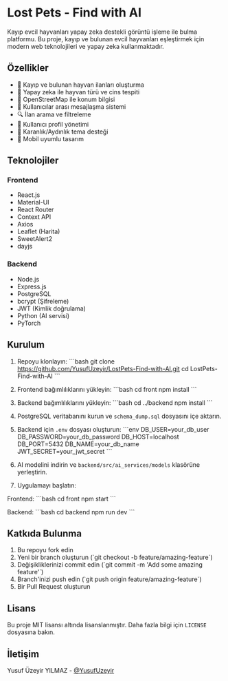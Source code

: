 # Lost Pets - Find with AI

Kayıp evcil hayvanları yapay zeka destekli görüntü işleme ile bulma platformu. Bu proje, kayıp ve bulunan evcil hayvanları eşleştirmek için modern web teknolojileri ve yapay zeka kullanmaktadır.

## Özellikler

- 🐾 Kayıp ve bulunan hayvan ilanları oluşturma
- 🤖 Yapay zeka ile hayvan türü ve cins tespiti
- 📍 OpenStreetMap ile konum bilgisi
- 💬 Kullanıcılar arası mesajlaşma sistemi
- 🔍 İlan arama ve filtreleme
- 👤 Kullanıcı profil yönetimi
- 🌙 Karanlık/Aydınlık tema desteği
- 📱 Mobil uyumlu tasarım

## Teknolojiler

### Frontend
- React.js
- Material-UI
- React Router
- Context API
- Axios
- Leaflet (Harita)
- SweetAlert2
- dayjs

### Backend
- Node.js
- Express.js
- PostgreSQL
- bcrypt (Şifreleme)
- JWT (Kimlik doğrulama)
- Python (AI servisi)
- PyTorch

## Kurulum

1. Repoyu klonlayın:
\`\`\`bash
git clone https://github.com/YusufUzeyir/LostPets-Find-with-AI.git
cd LostPets-Find-with-AI
\`\`\`

2. Frontend bağımlılıklarını yükleyin:
\`\`\`bash
cd front
npm install
\`\`\`

3. Backend bağımlılıklarını yükleyin:
\`\`\`bash
cd ../backend
npm install
\`\`\`

4. PostgreSQL veritabanını kurun ve `schema_dump.sql` dosyasını içe aktarın.

5. Backend için `.env` dosyası oluşturun:
\`\`\`env
DB_USER=your_db_user
DB_PASSWORD=your_db_password
DB_HOST=localhost
DB_PORT=5432
DB_NAME=your_db_name
JWT_SECRET=your_jwt_secret
\`\`\`

6. AI modelini indirin ve `backend/src/ai_services/models` klasörüne yerleştirin.

7. Uygulamayı başlatın:

Frontend:
\`\`\`bash
cd front
npm start
\`\`\`

Backend:
\`\`\`bash
cd backend
npm run dev
\`\`\`

## Katkıda Bulunma

1. Bu repoyu fork edin
2. Yeni bir branch oluşturun (\`git checkout -b feature/amazing-feature\`)
3. Değişikliklerinizi commit edin (\`git commit -m 'Add some amazing feature'\`)
4. Branch'inizi push edin (\`git push origin feature/amazing-feature\`)
5. Bir Pull Request oluşturun

## Lisans

Bu proje MIT lisansı altında lisanslanmıştır. Daha fazla bilgi için `LICENSE` dosyasına bakın.

## İletişim

Yusuf Üzeyir YILMAZ - [@YusufUzeyir](https://github.com/YusufUzeyir) 